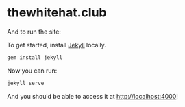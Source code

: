 # thewhitehat.club

And to run the site:

To get started, install [Jekyll](https://jekyllrb.com/) locally.

```bash
gem install jekyll
```

Now you can run:

```bash
jekyll serve
```

And you should be able to access it at [http://localhost:4000](http://localhost:4000)!
